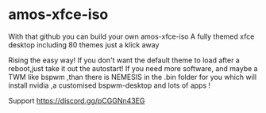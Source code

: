 # amos-xfce-iso

With that github you can build your own amos-xfce-iso
A fully themed xfce desktop including 80 themes just a klick away

Rising the easy way!
If you don't want the default theme to load after a reboot,just take it out the autostart!
If you need more software, and maybe a TWM like bspwm ,than there is NEMESIS in the .bin folder for you which will install nvidia ,a customised bspwm-desktop and lots of apps !

Support 
https://discord.gg/pCGGNn43EG
